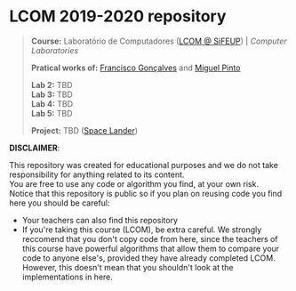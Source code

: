 # LCOM 2019-2020 repository

> **Course:** Laboratório de Computadores ([LCOM @ SiFEUP](https://sigarra.up.pt/feup/pt/ucurr_geral.ficha_uc_view?pv_ocorrencia_id=419993)) | *Computer Laboratories*
>
> **Pratical works of:** [Francisco Gonçalves](https://github.com/kiko-g) and [Miguel Pinto](https://github.com/MiguelDelPinto)
>
> **Lab 2:** TBD\
> **Lab 3:** TBD\
> **Lab 4:** TBD\
> **Lab 5:** TBD
>
> **Project:** TBD ([Space Lander](proj/doc/report.pdf))



**DISCLAIMER**:

This repository was created for educational purposes and we do not take responsibility for anything related to its content.\
You are free to use any code or algorithm you find, at your own risk.\
Notice that this repository is public so if you plan on reusing code you find here you should be careful:

 - Your teachers can also find this repository
 - If you're taking this course (LCOM), be extra careful. We strongly reccomend that you don't copy code from here, since the teachers of this course have powerful algorithms that allow them to compare your code to anyone else's, provided they have already completed LCOM. However, this doesn't mean that you shouldn't look at the implementations in here.
